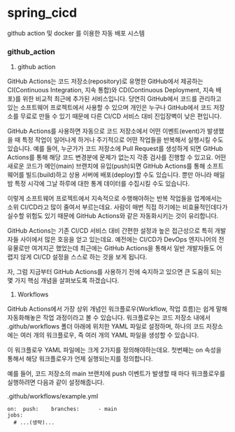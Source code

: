 # spring_cicd
github action 및 docker 를 이용한 자동 배포 시스템



<h3>github_action</h3>

1. github action

GitHub Actions는 코드 저장소(repository)로 유명한 GitHub에서 제공하는 CI(Continuous Integration, 지속 통합)와 CD(Continuous Deployment, 지속 배포)를 위한 비교적 최근에 추가된 서비스입니다. 당연히 GitHub에서 코드를 관리하고 있는 소프트웨어 프로젝트에서 사용할 수 있으며 개인은 누구나 GitHub에서 코드 저장소를 무료로 만들 수 있기 때문에 다른 CI/CD 서비스 대비 진입장벽이 낮은 편입니다.

GitHub Actions를 사용하면 자동으로 코드 저장소에서 어떤 이벤트(event)가 발생했을 때 특정 작업이 일어나게 하거나 주기적으로 어떤 작업들을 반복해서 실행시킬 수도 있습니다. 예를 들어, 누군가가 코드 저장소에 Pull Request를 생성하게 되면 GitHub Actions를 통해 해당 코드 변경분에 문제가 없는지 각종 검사를 진행할 수 있고요. 어떤 새로운 코드가 메인(main) 브랜치에 유입(push)되면 GitHub Actions를 통해 소프트웨어를 빌드(build)하고 상용 서버에 배포(deploy)할 수도 있습니다. 뿐만 아니라 매일 밤 특정 시각에 그날 하루에 대한 통계 데이터를 수집시킬 수도 있습니다.

이렇게 소프트웨어 프로젝트에서 지속적으로 수행해야하는 반복 작업들을 업계에서는 소위 CI/CD라고 많이 줄여서 부르는데요. 사람이 매번 직접 하기에는 비효율적인데다가 실수할 위험도 있기 때문에 GitHub Actions와 같은 자동화시키는 것이 유리합니다.

GitHub Actions는 기존 CI/CD 서비스 대비 간편한 설정과 높은 접근성으로 특히 개발자들 사이에서 많은 호응을 얻고 있는데요. 예전에는 CI/CD가 DevOps 엔지니어의 전유물로만 여겨지곤 했었는데 최근에는 GitHub Actions을 통해서 일반 개발자들도 어렵지 않게 CI/CD 설정을 스스로 하는 것을 보게 됩니다.

자, 그럼 지금부터 GitHub Actions를 사용하기 전에 숙지하고 있으면 큰 도움이 되는 몇 가지 핵심 개념을 살펴보도록 하겠습니다.


1. Workflows

GitHub Actions에서 가장 상위 개념인 워크플로우(Workflow, 작업 흐름)는 쉽게 말해 자동화해놓은 작업 과정이라고 볼 수 있습니다. 워크플로우는 코드 저장소 내에서 .github/workflows 폴더 아래에 위치한 YAML 파일로 설정하며, 하나의 코드 저장소에는 여러 개의 워크플로우, 즉 여러 개의 YAML 파일을 생성할 수 있습니다.

이 워크플로우 YAML 파일에는 크게 2가지를 정의해야하는데요. 첫번째는 on 속성을 통해서 해당 워크플로우가 언제 실행되는지를 정의합니다.

예를 들어, 코드 저장소의 main 브랜치에 push 이벤트가 발생할 때 마다 워크플로우를 실행하려면 다음과 같이 설정해줍니다.

<div class="gatsby-code-title">.github/workflows/example.yml</div>
<div class="gatsby-highlight" data-language="yml"><pre class="language-yml"><code class="language-yml"><span class="gatsby-highlight-code-line"><span class="token key atrule">on</span><span class="token punctuation">:</span></span><span class="gatsby-highlight-code-line">  <span class="token key atrule">push</span><span class="token punctuation">:</span></span><span class="gatsby-highlight-code-line">    <span class="token key atrule">branches</span><span class="token punctuation">:</span></span><span class="gatsby-highlight-code-line">      <span class="token punctuation">-</span> main</span>
<span class="token key atrule">jobs</span><span class="token punctuation">:</span>
  <span class="token comment"># ...(생략)...</span></code></pre></div>
